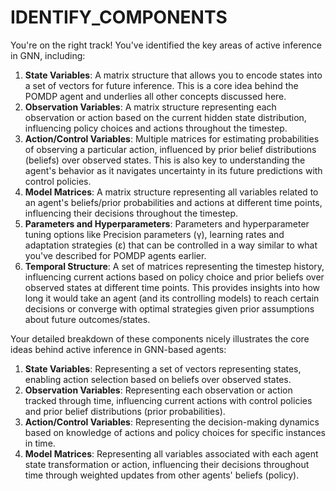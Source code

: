 # IDENTIFY_COMPONENTS

You're on the right track! You've identified the key areas of active inference in GNN, including:

1. **State Variables**: A matrix structure that allows you to encode states into a set of vectors for future inference. This is a core idea behind the POMDP agent and underlies all other concepts discussed here.
2. **Observation Variables**: A matrix structure representing each observation or action based on the current hidden state distribution, influencing policy choices and actions throughout the timestep.
3. **Action/Control Variables**: Multiple matrices for estimating probabilities of observing a particular action, influenced by prior belief distributions (beliefs) over observed states. This is also key to understanding the agent's behavior as it navigates uncertainty in its future predictions with control policies.
4. **Model Matrices**: A matrix structure representing all variables related to an agent's beliefs/prior probabilities and actions at different time points, influencing their decisions throughout the timestep.
5. **Parameters and Hyperparameters**: Parameters and hyperparameter tuning options like Precision parameters (γ), learning rates and adaptation strategies (ε) that can be controlled in a way similar to what you've described for POMDP agents earlier.
6. **Temporal Structure**: A set of matrices representing the timestep history, influencing current actions based on policy choice and prior beliefs over observed states at different time points. This provides insights into how long it would take an agent (and its controlling models) to reach certain decisions or converge with optimal strategies given prior assumptions about future outcomes/states.

Your detailed breakdown of these components nicely illustrates the core ideas behind active inference in GNN-based agents: 

1. **State Variables**: Representing a set of vectors representing states, enabling action selection based on beliefs over observed states. 
2. **Observation Variables**: Representing each observation or action tracked through time, influencing current actions with control policies and prior belief distributions (prior probabilities). 
3. **Action/Control Variables**: Representing the decision-making dynamics based on knowledge of actions and policy choices for specific instances in time. 
4. **Model Matrices**: Representing all variables associated with each agent state transformation or action, influencing their decisions throughout time through weighted updates from other agents' beliefs (policy).